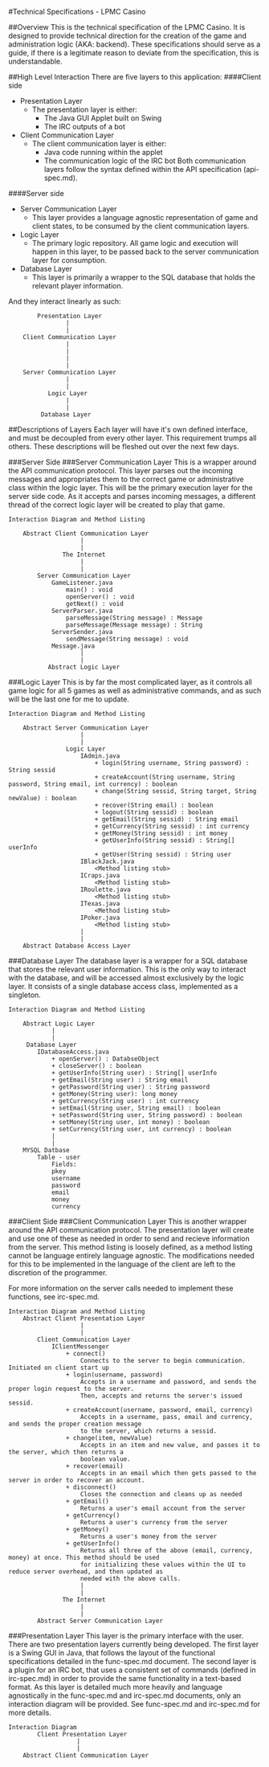 #Technical Specifications - LPMC Casino

##Overview
This is the technical specification of the LPMC Casino. It is designed to provide technical direction for the creation
of the game and administration logic (AKA: backend). These specifications should serve as a guide, if there is a
legitimate reason to deviate from the specification, this is understandable. 

##High Level Interaction
There are five layers to this application:
####Client side
- Presentation Layer
    - The presentation layer is either:
        - The Java GUI Applet built on Swing
        - The IRC outputs of a bot
- Client Communication Layer
    - The client communication layer is either:
        - Java code running within the applet
        - The communication logic of the IRC bot
    Both communication layers follow the syntax defined within the API specification (api-spec.md).

####Server side
- Server Communication Layer
    - This layer provides a language agnostic representation of game and client states, to be consumed by the client
    communication layers.
- Logic Layer
    - The primary logic repository. All game logic and execution will happen in this layer, to be passed back to the
    server communication layer for consumption.
- Database Layer
    - This layer is primarily a wrapper to the SQL database that holds the relevant player information.

And they interact linearly as such:

            Presentation Layer
                    |
                    |
        Client Communication Layer
                    |
                    |
                    |
                    |
        Server Communication Layer            
                    |
                    |
               Logic Layer
                    |
                    |
             Database Layer

##Descriptions of Layers
Each layer will have it's own defined interface, and must be decoupled from every other layer. This requirement
trumps all others. These descriptions will be fleshed out over the next few days.

###Server Side
###Server Communication Layer
This is a wrapper around the API communication protocol. This layer parses out the incoming messages and appropriates
them to the correct game or administrative class within the logic layer. This will be the primary execution layer for
the server side code. As it accepts and parses incoming messages, a different thread of the correct logic layer will be 
created to play that game.

    Interaction Diagram and Method Listing
    
        Abstract Client Communication Layer
                        |
                        |
                   The Internet
                        |
                        |
            Server Communication Layer
                GameListener.java
                    main() : void
                    openServer() : void
                    getNext() : void
                ServerParser.java
                    parseMessage(String message) : Message
                    parseMessage(Message message) : String
                ServerSender.java
                    sendMessage(String message) : void
                Message.java    
                        |
                        |
               Abstract Logic Layer
            
###Logic Layer
This is by far the most complicated layer, as it controls all game logic for all 5 games
as well as administrative commands, and as such will be the last one for me to update.

    Interaction Diagram and Method Listing
    
        Abstract Server Communication Layer
                        |
                        |
                    Logic Layer
                        IAdmin.java
                            + login(String username, String password) : String sessid
                            + createAccount(String username, String password, String email, int currency) : boolean
                            + change(String sessid, String target, String newValue) : boolean
                            + recover(String email) : boolean
                            + logout(String sessid) : boolean
                            + getEmail(String sessid) : String email
                            + getCurrency(String sessid) : int currency
                            + getMoney(String sessid) : int money
                            + getUserInfo(String sessid) : String[] userInfo
                            + getUser(String sessid) : String user
                        IBlackJack.java
                            <Method listing stub>
                        ICraps.java
                            <Method listing stub>
                        IRoulette.java
                            <Method listing stub>
                        ITexas.java
                            <Method listing stub>
                        IPoker.java
                            <Method listing stub>
                        |
                        |
        Abstract Database Access Layer


###Database Layer
The database layer is a wrapper for a SQL database that stores the relevant user information. This is the only way
to interact with the database, and will be accessed almost exclusively by the logic layer. It consists of a single
database access class, implemented as a singleton.

    Interaction Diagram and Method Listing
        
        Abstract Logic Layer
                |
                |
         Database Layer
            IDatabaseAccess.java
                + openServer() : DatabseObject 
                + closeServer() : boolean
                + getUserInfo(String user) : String[] userInfo
                + getEmail(String user) : String email
                + getPassword(String user) : String password
                + getMoney(String user): long money
                + getCurrency(String user) : int currency
                + setEmail(String user, String email) : boolean
                + setPassword(String user, String password) : boolean
                + setMoney(String user, int money) : boolean
                + setCurrency(String user, int currency) : boolean
                |
                |
        MYSQL Datbase
            Table - user
                Fields:
                pkey
                username
                password
                email
                money
                currency
                    

###Client Side
###Client Communication Layer
This is another wrapper around the API communication protocol. The presentation
layer will create and use one of these as needed in order to send and recieve information from the server. 
This method listing is loosely defined, as a method listing cannot be language entirely language agnostic. 
The modifications needed for this to be implemented in the language of the client are left to the discretion of
the programmer.

For more information on the server calls needed to implement these functions, see irc-spec.md.

    Interaction Diagram and Method Listing
        Abstract Client Presentation Layer
                        |
                        |
            Client Communication Layer
                IClientMessenger
                    + connect()
                        Connects to the server to begin communication. Initiated on client start up
                    + login(username, password) 
                        Accepts in a username and password, and sends the proper login request to the server. 
                        Then, accepts and returns the server's issued sessid.
                    + createAccount(username, password, email, currency)
                        Accepts in a username, pass, email and currency, and sends the proper creation message 
                        to the server, which returns a sessid.
                    + change(item, newValue)
                        Accepts in an item and new value, and passes it to the server, which then returns a
                        boolean value.
                    + recover(email)
                        Accepts in an email which then gets passed to the server in order to recover an account.
                    + disconnect()
                        Closes the connection and cleans up as needed
                    + getEmail()
                        Returns a user's email account from the server
                    + getCurrency()
                        Returns a user's currency from the server
                    + getMoney()
                        Returns a user's money from the server
                    + getUserInfo()
                        Returns all three of the above (email, currency, money) at once. This method should be used
                        for initializing these values within the UI to reduce server overhead, and then updated as 
                        needed with the above calls.
                        |
                        |
                   The Internet
                        |
                        |
            Abstract Server Communication Layer

###Presentation Layer
This layer is the primary interface with the user. There are two presentation layers currently being developed. The
first layer is a Swing GUI in Java, that follows the layout of the functional specifications detailed in the
func-spec.md document. The second layer is a plugin for an IRC bot, that uses a consistent set of commands (defined in
irc-spec.md) in order to provide the same functionality in a text-based format. As this layer is detailed much more
heavily and language agnostically in the func-spec.md and irc-spec.md documents, only an interaction diagram will be
provided. See func-spec.md and irc-spec.md for more details.

    Interaction Diagram
            Client Presentation Layer
                       |
                       |
        Abstract Client Communication Layer